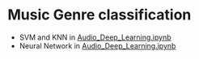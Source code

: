 # Music Genre classification
* SVM and KNN in [Audio_Deep_Learning.ipynb](../Audio_Deep_Learning.ipynb)
* Neural Network in [Audio_Deep_Learning.ipynb](../Project/Audio_Deep_Learning.ipynb)